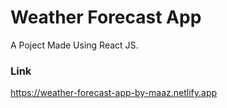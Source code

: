 # Weather Forecast App

A Poject Made Using React JS.

### Link
https://weather-forecast-app-by-maaz.netlify.app
